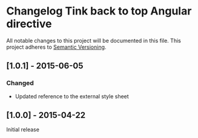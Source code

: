 # Changelog Tink back to top Angular directive

All notable changes to this project will be documented in this file.
This project adheres to [Semantic Versioning](http://semver.org/).

<!--
## [Unreleased] - [unreleased]

### Added
### Changed
### Deprecated
### Removed
### Fixed
### Security
-->

## [1.0.1] - 2015-06-05

### Changed
- Updated reference to the external style sheet




## [1.0.0] - 2015-04-22

Initial release
